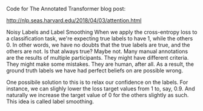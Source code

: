 Code for The Annotated Transformer blog post:

http://nlp.seas.harvard.edu/2018/04/03/attention.html

Noisy Labels and Label Smoothing
When we apply the cross-entropy loss to a classification task, we're expecting true labels to have 1, while the others 0. In other words, we have no doubts that the true labels are true, and the others are not. Is that always true? Maybe not. Many manual annotations are the results of multiple participants. They might have different criteria. They might make some mistakes. They are human, after all. As a result, the ground truth labels we have had perfect beliefs on are possible wrong.

One possibile solution to this is to relax our confidence on the labels. For instance, we can slighly lower the loss target values from 1 to, say, 0.9. And naturally we increase the target value of 0 for the others slightly as such. This idea is called label smoothing.
